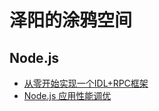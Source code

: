 # 泽阳的涂鸦空间

## Node.js
- [从零开始实现一个IDL+RPC框架](https://github.com/rickyes/rickyes.github.io/issues/1)
- [Node.js 应用性能调优](https://github.com/rickyes/rickyes.github.io/issues/4)